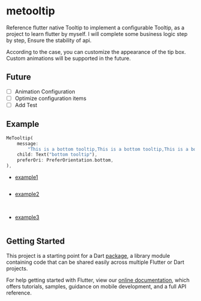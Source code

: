 # metooltip

Reference flutter native Tooltip to implement a configurable Tooltip, as a project to learn flutter by myself. I will complete some business logic step by step, Ensure the stability of api.

According to the case, you can customize the appearance of the tip box. Custom animations will be supported in the future.

## Future

-   [ ] Animation Configuration
-   [ ] Optimize configuration items
-   [ ] Add Test

## Example

```dart
MeTooltip(
    message:
        "This is a bottom tooltip,This is a bottom tooltip,This is a bottom tooltip,This is a bottom tooltip",
    child: Text("bottom tooltip"),
    preferOri: PreferOrientation.bottom,
),
```

-   [example1](./example/example-1/)

    ![<img width="300" height="300" src="https://github.com/secret344/flutter-tooltip/blob/dev/screenshots/example-1-1.png"/>](https://github.com/secret344/flutter-tooltip/blob/dev/screenshots/example-1-1.png)

-   [example2](./example/example-2/)

    ![<img width="300" height="300" src="https://github.com/secret344/flutter-tooltip/blob/dev/screenshots/example-2.png"/>](https://github.com/secret344/flutter-tooltip/blob/dev/screenshots/example-2.png)
    ![<img width="300" height="300" src="https://github.com/secret344/flutter-tooltip/blob/dev/screenshots/example-2.gif"/>](https://github.com/secret344/flutter-tooltip/blob/dev/screenshots/example-2.gif)

-   [example3](./example/example-3/)

    ![<img width="300" height="300" src="https://github.com/secret344/flutter-tooltip/blob/dev/screenshots/example-3.gif"/>](https://github.com/secret344/flutter-tooltip/blob/dev/screenshots/example-3.gif)

## Getting Started

This project is a starting point for a Dart
[package](https://flutter.dev/developing-packages/),
a library module containing code that can be shared easily across
multiple Flutter or Dart projects.

For help getting started with Flutter, view our
[online documentation](https://flutter.dev/docs), which offers tutorials,
samples, guidance on mobile development, and a full API reference.

